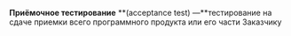 **Приёмочное тестирование** **(acceptance test) —**тестирование на сдаче приемки всего программного продукта или его части Заказчику
